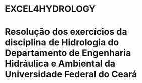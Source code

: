 # EXCEL4HYDROLOGY
# Resolução dos exercícios da disciplina de Hidrologia do Departamento de Engenharia Hidráulica e Ambiental da Universidade Federal do Ceará
